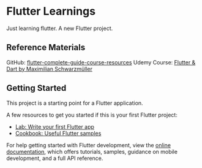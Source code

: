 # Flutter Learnings

Just learning flutter.
A new Flutter project.

## Reference Materials

GitHub: [flutter-complete-guide-course-resources](https://github.com/academind/flutter-complete-guide-course-resources)
Udemy Course: [Flutter & Dart by Maximilian Schwarzmüller](https://www.udemy.com/course/learn-flutter-dart-to-build-ios-android-apps/)

## Getting Started

This project is a starting point for a Flutter application.

A few resources to get you started if this is your first Flutter project:

-   [Lab: Write your first Flutter app](https://docs.flutter.dev/get-started/codelab)
-   [Cookbook: Useful Flutter samples](https://docs.flutter.dev/cookbook)

For help getting started with Flutter development, view the
[online documentation](https://docs.flutter.dev/), which offers tutorials,
samples, guidance on mobile development, and a full API reference.

